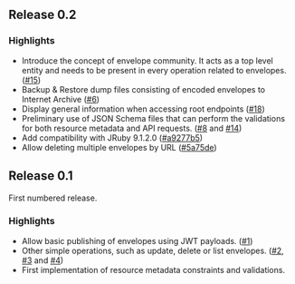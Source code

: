 ## Release 0.2

### Highlights

- Introduce the concept of envelope community. It acts as a top level entity and
needs to be present in every operation related to envelopes. ([#15](https://github.com/learningtapestry/learningregistry/issues/15))
- Backup & Restore dump files consisting of encoded envelopes to Internet Archive ([#6](https://github.com/learningtapestry/learningregistry/issues/6))
- Display general information when accessing root endpoints ([#18](https://github.com/learningtapestry/learningregistry/issues/18))
- Preliminary use of JSON Schema files that can perform the validations for both
resource metadata and API requests. ([#8](https://github.com/learningtapestry/learningregistry/issues/8) and [#14](https://github.com/learningtapestry/learningregistry/issues/14))
- Add compatibility with JRuby 9.1.2.0 ([#a9277b5](https://github.com/learningtapestry/learningregistry/commit/a9277b5975bb692f5b7b73bef08baafbb9dc8e2e))
- Allow deleting multiple envelopes by URL ([#5a75de](https://github.com/learningtapestry/learningregistry/commit/5a75de555b08d27fb0a5f9d9b357d0bdbc84a6e3))

## Release 0.1

First numbered release.

### Highlights

- Allow basic publishing of envelopes using JWT payloads. ([#1](https://github.com/learningtapestry/learningregistry/issues/1))
- Other simple operations, such as update, delete or list envelopes. ([#2](https://github.com/learningtapestry/learningregistry/issues/2), [#3](https://github.com/learningtapestry/learningregistry/issues/3) and [#4](https://github.com/learningtapestry/learningregistry/issues/4))
- First implementation of resource metadata constraints and validations.
